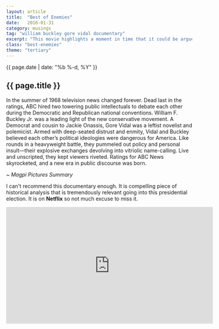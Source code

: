 ```yaml
---
layout: article
title:  "Best of Enemies"
date:   2016-01-31
category: musings
tag: "william buckley gore vidal documentary"
excerpt: "This movie highlights a moment in time that it could be argued changed the very nature of how we engage in politics in the United States."
class: "best-enemies"
theme: "tertiary"
---
```

<section class="header">
	<div class="content">
	<div class="span-3 col empty"></div>
	<div class="span-6 col">
		<p class="post-meta">{{ page.date | date: "%b %-d, %Y" }}</p>
		<h1>{{ page.title }}</h1>
		<p>In the summer of 1968 television news changed forever. Dead last in the ratings, ABC hired two towering public intellectuals to debate each other during the Democratic and Republican national conventions. William F. Buckley Jr. was a leading light of the new conservative movement. A Democrat and cousin to Jackie Onassis, Gore Vidal was a leftist novelist and polemicist. Armed with deep-seated distrust and enmity, Vidal and Buckley believed each other’s political ideologies were dangerous for America. Like rounds in a heavyweight battle, they pummeled out policy and personal insult—their explosive exchanges devolving into vitriolic name-calling. Live and unscripted, they kept viewers riveted. Ratings for ABC News skyrocketed, and a new era in public discourse was born.</p>
		<p class="text-right"><em>~ Magpi Pictures Summary</em></p>
	</div>
	<div class="span-3 col empty"></div>	
	</div>
</section>
<section class="code continued">
	<div class="content gutters">
		<div class="span-3 col empty"></div>
		<div class="span-6 col">
			<p>I can't recommend this documentary enough. It is compelling piece of historical analysis that is tremendously relevant going into this presidential election. It is on <strong>Netflix</strong> so not much excuse to miss it.</p>
		</div>
		<div class="span-3 col empty"></div>	
	</div>
	<div class="content">
		<div class="span-3 col empty"></div>
		<div class="span-6 col">
			<div class="youtube">
				<iframe width="560" height="315" src="https://www.youtube.com/embed/CzgfQvB2dvA" frameborder="0" allowfullscreen></iframe>
		</div>
</div>
	<div class="span-3 col empty"></div>
	</div>
		<div class="divider"></div>	
</section>